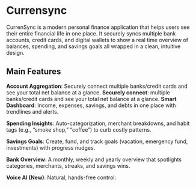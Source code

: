 # Currensync
CurrenSync is a modern personal finance application that helps users see their entire financial life in one place. It securely syncs multiple bank accounts, credit cards, and digital wallets to show a real time overview of balances, spending, and savings goals all wrapped in a clean, intuitive design.

## Main Features ##
**Account Aggregation**: Securely connect multiple banks/credit cards and see your total net balance at a glance.
**Securely connect**: multiple banks/credit cards and see your total net balance at a glance.
**Smart Dashboard**: Income, expenses, savings, and debts in one place with trendlines and alerts.

**Spending Insights**: Auto-categorization, merchant breakdowns, and habit tags (e.g., “smoke shop,” “coffee”) to curb costly patterns.

**Savings Goals**: Create, fund, and track goals (vacation, emergency fund, investments) with progress nudges.

**Bank Overview**: A monthly, weekly and yearly overview that spotlights categories, merchants, streaks, and savings wins.

**Voice AI (New)**: Natural, hands-free control:


